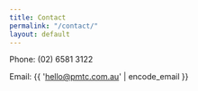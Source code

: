 ```yaml
---
title: Contact
permalink: "/contact/"
layout: default
---
```


Phone: (02) 6581 3122

Email: {{ 'hello@pmtc.com.au' | encode_email }}